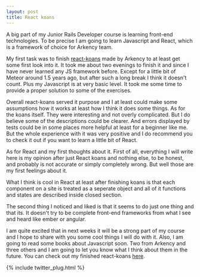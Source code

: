 ```yaml
---
layout: post
title: React koans
---
```


A big part of my Junior Rails Developer course is learning front-end technologies. To be precise I am going to learn Javascript and React, which is a framework of choice for Arkency team.

My first task was to finish [react-koans](https://github.com/arkency/reactjs_koans) made by Arkency to at least get some first look into it. It took me about two evenings to finish it and since I have never learned any JS framework before. Except for a little bit of Meteor around 1.5 years ago, but after such a long break I think it doesn't count. Plus my Javascript is at very basic level. It took me some time to provide a proper solution to some of the exercises.

Overall react-koans served it purpose and I at least could make some assumptions how it works at least how I think it does some things. As for the koans itself. They were interesting and not overly complicated. But I do believe some of the descriptions could be clearer. And errors displayed by tests could be in some places more helpful at least for a beginner like me. But the whole experience with it was very positive and I do recommend you to check it out if you want to learn a little bit of React.

As for React and my first thoughts about it. First of all, everything I will write here is my opinion after just React koans and nothing else, to be honest, and probably is not accurate or simply completely wrong. But well those are my first feelings about it.

What I think is cool in React at least after finishing koans is that each component on a site is treated as a seperate object and all of it functions and states are described inside closed section.

The second thing I noticed and liked is that it seems to do just one thing and that its. It doesn't try to be complete front-end frameworks from what I see and heard like ember or angular.

I am quite excited that in next weeks it will be a strong part of my course and I hope to share with you some cool things I will do with it. Also, I am going to read some books about Javascript soon. Two from Arkency and three others and I am going to let you know what I think about them in the future. You can check out my finished react-koans [here](https://github.com/LukeP91/reactjs_koans).

{% include twitter_plug.html %}
